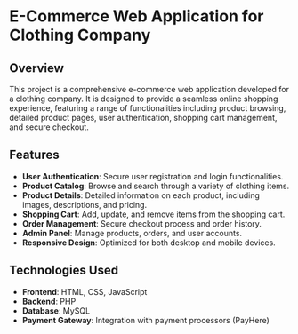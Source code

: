 # E-Commerce Web Application for Clothing Company

## Overview

This project is a comprehensive e-commerce web application developed for a clothing company. It is designed to provide a seamless online shopping experience, featuring a range of functionalities including product browsing, detailed product pages, user authentication, shopping cart management, and secure checkout.

## Features

- **User Authentication**: Secure user registration and login functionalities.
- **Product Catalog**: Browse and search through a variety of clothing items.
- **Product Details**: Detailed information on each product, including images, descriptions, and pricing.
- **Shopping Cart**: Add, update, and remove items from the shopping cart.
- **Order Management**: Secure checkout process and order history.
- **Admin Panel**: Manage products, orders, and user accounts.
- **Responsive Design**: Optimized for both desktop and mobile devices.

## Technologies Used

- **Frontend**: HTML, CSS, JavaScript
- **Backend**: PHP
- **Database**: MySQL
- **Payment Gateway**: Integration with payment processors (PayHere)
